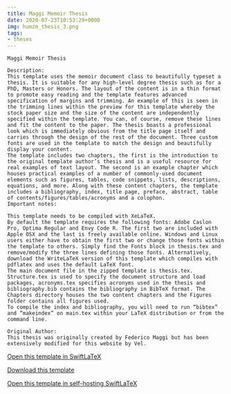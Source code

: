```yaml
---
title: Maggi Memoir Thesis
date: 2020-07-23T10:53:29+0000
img: humzm_thesis_3.png
tags:
- theses
---
```

```
Maggi Memoir Thesis

Description:
This template uses the memoir document class to beautifully typeset a thesis. It is suitable for any high-level degree thesis such as for a PhD, Masters or Honors. The layout of the content is in a thin format to promote easy reading and the template features advanced specification of margins and trimming. An example of this is seen in the trimming lines within the preview for this template whereby the stock paper size and the size of the content are independently specified within the template. You can, of course, remove these lines and fit the content to the paper. The thesis boasts a professional look which is immediately obvious from the title page itself and carries through the design of the rest of the document. Three custom fonts are used in the template to match the design and beautifully display your content.
The template includes two chapters, the first is the introduction to the original template author’s thesis and is a useful resource for real examples of text layout. The second is an example chapter which houses practical examples of a number of commonly-used document elements such as figures, tables, code snippets, lists, descriptions, equations, and more. Along with these content chapters, the template includes a bibliography, index, title page, preface, abstract, table of contents/figures/tables/acronyms and a colophon.
Important notes:

This template needs to be compiled with XeLaTeX.
By default the template requires the following fonts: Adobe Caslon Pro, Optima Regular and Envy Code R. The first two are included with Apple OSX and the last is freely available online. Windows and Linux users either have to obtain the first two or change those fonts within the template to others. Simply find the Fonts block in thesis.tex and remove/modify the three lines defining those fonts. Alternatively, download the WriteLaTeX version of this template which compiles with pdflatex and uses the default LaTeX font.
The main document file in the zipped template is thesis.tex. Structure.tex is used to specify the document structure and load packages, acronyms.tex specifies acronyms used in the thesis and bibliography.bib contains the bibliography in BibTeX format. The Chapters directory houses the two content chapters and the Figures folder contains all figures used.
To compile the index and bibliography, you will need to run “bibtex” and “makeindex” on main.tex within your LaTeX distribution or from the command line.

Original Author:
This thesis was originally created by Federico Maggi but has been extensively modified for this website by Vel.
```
[Open this template in SwiftLaTeX](https://www.swiftlatex.com/project.html?import=https://swiftlatex.github.io/LaTeXBoilerPlate/zips/izjxc_thesis_3.zip&import_name=Maggi%20Memoir%20Thesis)

[Download this template](https://swiftlatex.github.io/LaTeXBoilerPlate/zips/izjxc_thesis_3.zip)

[Open this template in self-hosting SwiftLaTeX](http://localhost:3011/project.html?import=https://swiftlatex.github.io/LaTeXBoilerPlate/zips/izjxc_thesis_3.zip&import_name=Maggi%20Memoir%20Thesis)

